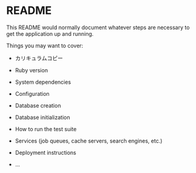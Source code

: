# README

This README would normally document whatever steps are necessary to get the
application up and running.

Things you may want to cover:

* カリキュラムコピー

* Ruby version

* System dependencies

* Configuration

* Database creation

* Database initialization

* How to run the test suite

* Services (job queues, cache servers, search engines, etc.)

* Deployment instructions

* ...
